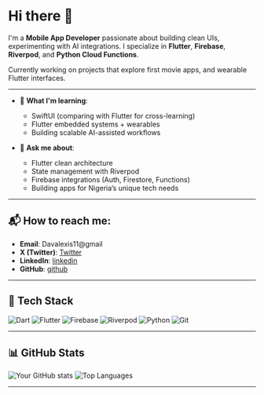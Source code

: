 #  Hi  there  👋



I'm a **Mobile App Developer**
passionate about building clean UIs, 
experimenting with AI integrations. 
I specialize in **Flutter**, **Firebase**, **Riverpod**, and **Python Cloud Functions**.

Currently working on projects that explore first movie apps,  and wearable Flutter interfaces.

---

- 🌱 **What I'm learning**:
  - SwiftUI (comparing with Flutter for cross-learning)
  - Flutter embedded systems + wearables
  - Building scalable AI-assisted workflows

- 💬 **Ask me about**:
  - Flutter clean architecture
  - State management with Riverpod
  - Firebase integrations (Auth, Firestore, Functions)
  - Building apps for Nigeria’s unique tech needs

---

## 📬 How to reach me:

- **Email**: Davalexis11@gmail
- **X (Twitter)**: [Twitter](https://x.com/@Davalexis)
- **LinkedIn**: [linkedin](https://linkedin.com/in/yourname)
- **GitHub**: [github](https://github.com/Davalexis)

---

## 🔧 Tech Stack

![Dart](https://img.shields.io/badge/-Dart-0175C2?logo=dart&logoColor=white)
![Flutter](https://img.shields.io/badge/-Flutter-02569B?logo=flutter&logoColor=white)
![Firebase](https://img.shields.io/badge/-Firebase-FFCA28?logo=firebase&logoColor=black)
![Riverpod](https://img.shields.io/badge/-Riverpod-02569B?logo=flutter&logoColor=white)
![Python](https://img.shields.io/badge/-Python-3776AB?logo=python&logoColor=white)
![Git](https://img.shields.io/badge/-Git-F05032?logo=git&logoColor=white)

---

## 📊 GitHub Stats

![Your GitHub stats](https://github-readme-stats.vercel.app/api?username=YOUR_USERNAME&show_icons=true&theme=radical)
![Top Languages](https://github-readme-stats.vercel.app/api/top-langs/?username=YOUR_USERNAME&layout=compact&theme=radical)

---
